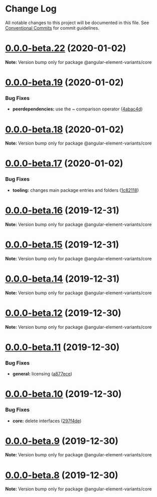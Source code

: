 # Change Log

All notable changes to this project will be documented in this file.
See [Conventional Commits](https://conventionalcommits.org) for commit guidelines.

# [0.0.0-beta.22](https://github.com/BioPhoton/angular-element-variants/tree/master/packages/core/compare/v0.0.0-beta.20...v0.0.0-beta.22) (2020-01-02)

**Note:** Version bump only for package @angular-element-variants/core






# [0.0.0-beta.19](https://github.com/BioPhoton/angular-element-variants/tree/master/packages/core/compare/v0.0.0-beta.18...v0.0.0-beta.19) (2020-01-02)


### Bug Fixes

* **peerdependencies:** use the ~ comparison operator ([4abac4d](https://github.com/BioPhoton/angular-element-variants/tree/master/packages/core/commit/4abac4d6cffd3a1c000a057e0f816194d00c3060))





# [0.0.0-beta.18](https://github.com/BioPhoton/angular-element-variants/tree/master/packages/core/compare/v0.0.0-beta.17...v0.0.0-beta.18) (2020-01-02)

**Note:** Version bump only for package @angular-element-variants/core





# [0.0.0-beta.17](https://github.com/BioPhoton/angular-element-variants/tree/master/packages/core/compare/v0.0.0-beta.16...v0.0.0-beta.17) (2020-01-02)


### Bug Fixes

* **tooling:** changes main package entries and folders ([1c82118](https://github.com/BioPhoton/angular-element-variants/tree/master/packages/core/commit/1c821184ccd822f60565e8f1029a00395cc62409))






# [0.0.0-beta.16](https://github.com/BioPhoton/angular-element-variants/tree/master/packages/core/compare/v0.0.0-beta.15...v0.0.0-beta.16) (2019-12-31)

**Note:** Version bump only for package @angular-element-variants/core





# [0.0.0-beta.15](https://github.com/BioPhoton/angular-element-variants/tree/master/packages/core/compare/v0.0.0-beta.14...v0.0.0-beta.15) (2019-12-31)

**Note:** Version bump only for package @angular-element-variants/core

# [0.0.0-beta.14](https://github.com/BioPhoton/angular-element-variants/tree/master/packages/core/compare/v0.0.0-beta.13...v0.0.0-beta.14) (2019-12-31)

**Note:** Version bump only for package @angular-element-variants/core

# [0.0.0-beta.12](https://github.com/BioPhoton/angular-element-variants/tree/master/packages/core/compare/v0.0.0-beta.11...v0.0.0-beta.12) (2019-12-30)

**Note:** Version bump only for package @angular-element-variants/core

# [0.0.0-beta.11](https://github.com/BioPhoton/angular-element-variants/tree/master/packages/core/compare/v0.0.0-beta.10...v0.0.0-beta.11) (2019-12-30)

### Bug Fixes

- **general:** licensing ([a877ece](https://github.com/BioPhoton/angular-element-variants/tree/master/packages/core/commit/a877ece59c3c4f4e158605699ec233d5f3793229))

# [0.0.0-beta.10](https://github.com/BioPhoton/angular-element-variants/tree/master/packages/core/compare/v0.0.0-beta.9...v0.0.0-beta.10) (2019-12-30)

### Bug Fixes

- **core:** delete interfaces ([297f4de](https://github.com/BioPhoton/angular-element-variants/tree/master/packages/core/commit/297f4de0bee6d2f2a5fcb5a607e2eea6865bbbb7))

# [0.0.0-beta.9](https://github.com/BioPhoton/angular-element-variants/tree/master/packages/core/compare/v0.0.0-beta.8...v0.0.0-beta.9) (2019-12-30)

**Note:** Version bump only for package @angular-element-variants/core

# [0.0.0-beta.8](https://github.com/BioPhoton/angular-element-variants/tree/master/packages/core/compare/v0.0.0-beta.6...v0.0.0-beta.8) (2019-12-30)

**Note:** Version bump only for package @angular-element-variants/core
